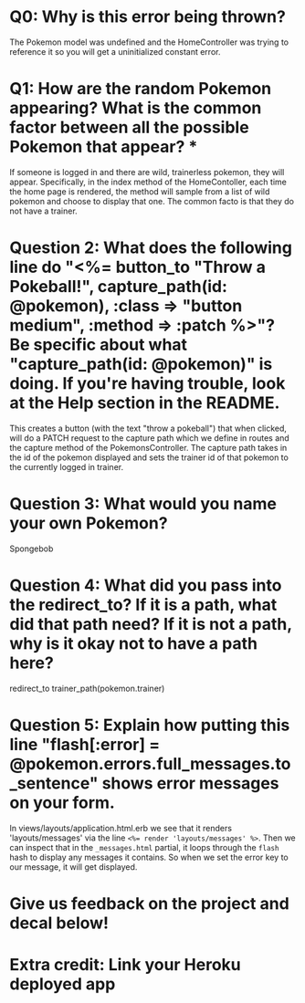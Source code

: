 # Q0: Why is this error being thrown?
The Pokemon model was undefined and the HomeController was trying to reference it so you will get a uninitialized constant error.

# Q1: How are the random Pokemon appearing? What is the common factor between all the possible Pokemon that appear? *
If someone is logged in and there are wild, trainerless pokemon, they will appear. Specifically, in the index method of the HomeContoller, each time the home page is rendered, the method will sample from a list of wild pokemon and choose to display that one. The common facto is that they do not have a trainer.

# Question 2: What does the following line do "<%= button_to "Throw a Pokeball!", capture_path(id: @pokemon), :class => "button medium", :method => :patch %>"? Be specific about what "capture_path(id: @pokemon)" is doing. If you're having trouble, look at the Help section in the README.

This creates a button (with the text "throw a pokeball") that when clicked, will do a PATCH request to the capture path which we define in routes and the capture method of the PokemonsController. The capture path takes in the id of the pokemon displayed and sets the trainer id of that pokemon to the currently logged in trainer.

# Question 3: What would you name your own Pokemon?
Spongebob

# Question 4: What did you pass into the redirect_to? If it is a path, what did that path need? If it is not a path, why is it okay not to have a path here?
redirect_to trainer_path(pokemon.trainer)  

# Question 5: Explain how putting this line "flash[:error] = @pokemon.errors.full_messages.to_sentence" shows error messages on your form.
In views/layouts/application.html.erb we see that it renders 'layouts/messages' via the line `<%= render 'layouts/messages' %>`.
Then we can inspect that in the `_messages.html` partial, it loops through the `flash` hash to display any messages it contains. So when we set the error key to our message, it will get displayed.

# Give us feedback on the project and decal below!

# Extra credit: Link your Heroku deployed app
